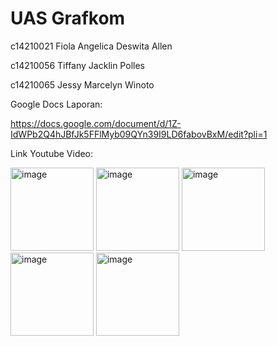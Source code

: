 # UAS Grafkom

c14210021 Fiola Angelica Deswita Allen

c14210056 Tiffany Jacklin Polles

c14210065 Jessy Marcelyn Winoto

Google Docs Laporan:

https://docs.google.com/document/d/1Z-IdWPb2Q4hJBfJk5FFlMyb09QYn39I9LD6fabovBxM/edit?pli=1

Link Youtube Video:

<img width="133" alt="image" src="https://github.com/tiffanyjacklin/UASGrafkom/assets/107180694/da19f57c-782b-46e3-86c2-3a509d096884">
<img width="133" alt="image" src="https://github.com/tiffanyjacklin/UASGrafkom/assets/107180694/72ae3b6c-980e-4be4-a7b5-fa58ac1684ec">
<img width="133" alt="image" src="https://github.com/tiffanyjacklin/UASGrafkom/assets/107180694/6399c2c9-fe9c-4ee8-8270-a6625e740083">
<img width="133" alt="image" src="https://github.com/tiffanyjacklin/UASGrafkom/assets/107180694/096a3d8d-3580-4658-a945-27a275467322">
<img width="133" alt="image" src="https://github.com/tiffanyjacklin/UASGrafkom/assets/107180694/0682b983-0b0f-4193-a17f-642e65ce1c1e">
